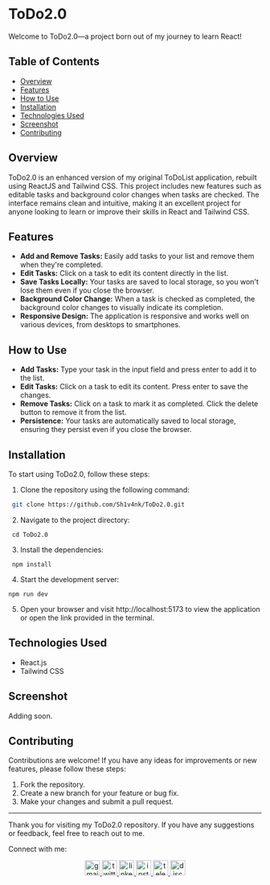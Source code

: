 # ToDo2.0

Welcome to ToDo2.0—a project born out of my journey to learn React!

## Table of Contents

- [Overview](#overview)
- [Features](#features)
- [How to Use](#how-to-use)
- [Installation](#installation)
- [Technologies Used](#technologies-used)
- [Screenshot](#screenshot)
- [Contributing](#contributing)

## Overview

ToDo2.0 is an enhanced version of my original ToDoList application, rebuilt using ReactJS and Tailwind CSS. This project includes new features such as editable tasks and background color changes when tasks are checked. The interface remains clean and intuitive, making it an excellent project for anyone looking to learn or improve their skills in React and Tailwind CSS.

## Features

- **Add and Remove Tasks:** Easily add tasks to your list and remove them when they're completed.
- **Edit Tasks:** Click on a task to edit its content directly in the list.
- **Save Tasks Locally:** Your tasks are saved to local storage, so you won't lose them even if you close the browser.
- **Background Color Change:** When a task is checked as completed, the background color changes to visually indicate its completion.
- **Responsive Design:** The application is responsive and works well on various devices, from desktops to smartphones.

## How to Use

- **Add Tasks:** Type your task in the input field and press enter to add it to the list.
- **Edit Tasks:** Click on a task to edit its content. Press enter to save the changes.
- **Remove Tasks:** Click on a task to mark it as completed. Click the delete button to remove it from the list.
- **Persistence:** Your tasks are automatically saved to local storage, ensuring they persist even if you close the browser.

## Installation

To start using ToDo2.0, follow these steps:

1. Clone the repository using the following command:

```bash
 git clone https://github.com/Sh1v4nk/ToDo2.0.git
```
2. Navigate to the project directory:
```
 cd ToDo2.0
```
3. Install the dependencies:
```
 npm install
```
4. Start the development server:
```
npm run dev
```
5. Open your browser and visit http://localhost:5173 to view the application or open the link provided in the terminal.

## Technologies Used

- React.js
- Tailwind CSS

## Screenshot

Adding soon.

## Contributing

Contributions are welcome! If you have any ideas for improvements or new features, please follow these steps:

1. Fork the repository.
2. Create a new branch for your feature or bug fix.
3. Make your changes and submit a pull request.

---

Thank you for visiting my ToDo2.0 repository. If you have any suggestions or feedback, feel free to reach out to me.

Connect with me:

<div align="center">
  <a href="mailto:shivankpandey113@gmail.com" target="_blank">
    <img src="https://img.shields.io/static/v1?message=Gmail&logo=gmail&label=&color=D14836&logoColor=white&labelColor=&style=for-the-badge" height="30" alt="gmail logo"  />
  </a>
  <a href="https://twitter.com/sh1v4nk" target="_blank">
    <img src="https://img.shields.io/static/v1?message=Twitter&logo=twitter&label=&color=1DA1F2&logoColor=white&labelColor=&style=for-the-badge" height="30" alt="twitter logo"  />
  </a>
    <a href="https://www.linkedin.com/in/sh1v4nk/" target="_blank">
    <img src="https://img.shields.io/static/v1?message=LinkedIn&logo=linkedin&label=&color=0077B5&logoColor=white&labelColor=&style=for-the-badge" height="30" alt="linkedin logo"  />
  </a>
  <a href="https://www.instagram.com/sh1v4nk_/" target="_blank">
    <img src="https://img.shields.io/static/v1?message=Instagram&logo=instagram&label=&color=E4405F&logoColor=white&labelColor=&style=for-the-badge" height="30" alt="instagram logo"  />
  </a>
  <a href="https://t.me/BlackGoku_69th" target="_blank">
    <img src="https://img.shields.io/static/v1?message=Telegram&logo=telegram&label=&color=2CA5E0&logoColor=white&labelColor=&style=for-the-badge" height="30" alt="telegram logo"  />
  </a>
  <a href="https://discord.com/users/571299781096505344" target="_blank">
    <img src="https://img.shields.io/static/v1?message=Discord&logo=discord&label=&color=7289DA&logoColor=white&labelColor=&style=for-the-badge" height="30" alt="discord logo"  />
  </a>
</div>

